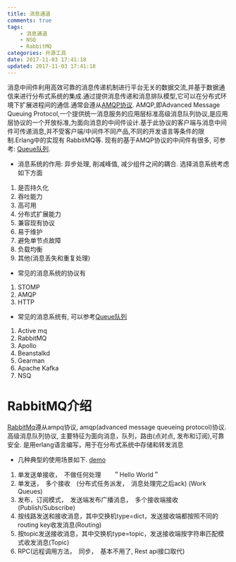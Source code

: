 ```yaml
---
title: 消息通道
comments: true
tags: 
    - 消息通道
    - NSQ
    - RabbitMQ
categories: 开源工具
date: 2017-11-03 17:41:18
updated: 2017-11-03 17:41:18
---
```



消息中间件利用高效可靠的消息传递机制进行平台无关的数据交流,并基于数据通信来进行分布式系统的集成.通过提供消息传递和消息排队模型,它可以在分布式环境下扩展进程间的通信.通常会遵从[AMQP协议](http://blog.csdn.net/u011301203/article/details/52356166). AMQP,即Advanced Message Queuing Protocol,一个提供统一消息服务的应用层标准高级消息队列协议,是应用层协议的一个开放标准,为面向消息的中间件设计.基于此协议的客户端与消息中间件可传递消息,并不受客户端/中间件不同产品,不同的开发语言等条件的限制.Erlang中的实现有 RabbitMQ等. 现有的基于AMQP协议的中间件有很多, 可参考: [Queue队列](http://queues.io/).
- 消息系统的作用: 异步处理, 削减峰值, 减少组件之间的耦合. 选择消息系统考虑如下方面
1. 是否持久化
2. 吞吐能力
3. 高可用
4. 分布式扩展能力
5. 兼容现有协议
6. 易于维护
7. 避免单节点故障
8. 负载均衡
9. 其他(消息丢失和重复处理)

<!-- more -->

- 常见的消息系统的协议有
1. STOMP
2. AMQP
3. HTTP

- 常见的消息系统有, 可以参考[Queue队列](http://queues.io/)
1. Active mq
2. RabbitMQ
3. Apollo
4. Beanstalkd
5. Gearman
6. Apache Kafka
7. NSQ

# RabbitMQ介绍
[RabbitMq](https://www.rabbitmq.com/tutorials/tutorial-one-python.html)遵从ampq协议, amqp(advanced message queueing protocol)协议. 高级消息队列协议, 主要特征为面向消息，队列，路由(点对点, 发布和订阅),可靠安全. 是用erlang语言编写，用于在分布式系统中存储和转发消息
- 几种典型的使用场景如下. [demo](https://github.com/jakeywu/jakeywutility)
1. 单发送单接收，　不做任何处理　　＂Hello World＂
2. 单发送，　多个接收　(分布式任务派发，　消息处理完之后ack)   (Work Queues)
3. 发布，订阅模式，　发送端发布广播消息，　多个接收端接收     (Publish/Subscribe)
4. 按线路发送和接收消息，其中交换机type=dict，发送接收端都按照不同的routing key收发消息(Routing)
5. 按topic发送接收消息，其中交换机type=topic，发送接收端按字符串匹配模式收发消息(Topic)
6. RPC(远程调用方法，　同步，　基本不用了, Rest api接口取代)
